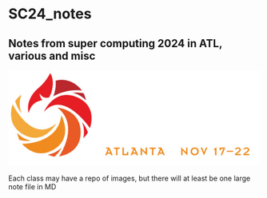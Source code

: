 # SC24_notes

## Notes from super computing 2024 in ATL, various and misc

![Supercomputing '24'](sc24_logo_head_rec3.jpg "SC24")

Each class may have a repo of images, but there will at least be one large note file in MD
